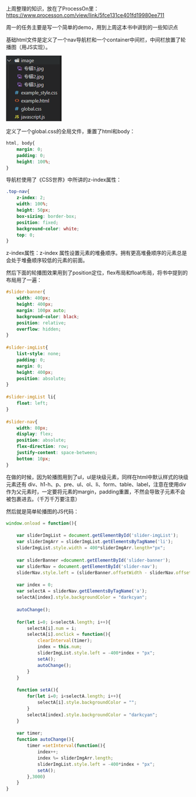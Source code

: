 上周整理的知识，放在了ProcessOn里：https://www.processon.com/view/link/5fce131ce401fd19980ee711

周一的任务主要是写一个简单的demo，用到上周这本书中讲到的一些知识点

基础html文件是定义了一个nav导航栏和一个container中间栏，中间栏放置了轮播图（用JS实现）。

![文件结构](文件结构.png)

定义了一个global.css的全局文件，重置了html和body：

```CSS
html, body{
    margin: 0;
    padding: 0;
    height: 100%;
}
```

导航栏使用了《CSS世界》中所讲的z-index属性：

```css
.top-nav{
    z-index: 2;
    width: 100%;
    height: 50px;
    box-sizing: border-box;
    position: fixed;
    background-color: white;
    top: 0;
}
```

z-index属性：z-index 属性设置元素的堆叠顺序。拥有更高堆叠顺序的元素总是会处于堆叠顺序较低的元素的前面。

然后下面的轮播图效果用到了position定位，flex布局和float布局，将书中提到的布局用了一遍：

```css
#slider-banner{
    width: 400px;
    height: 400px;
    margin: 100px auto;
    background-color: black;
    position: relative;
    overflow: hidden;
}

#slider-imgList{
    list-style: none;
    padding: 0;
    margin: 0;
    height: 400px;
    position: absolute;
}

#slider-imgList li{
    float: left;
}

#slider-nav{
    width: 80px;
    display: flex;
    position: absolute;
    flex-direction: row;
    justify-content: space-between;
    bottom: 10px;
}
```

在做的时候，因为轮播图用到了ul，ul是块级元素，同样在html中默认样式的块级元素还有 div、h1-h、p、pre、ul、ol、li、form、table、label，注意在使用div作为父元素时，一定要将元素的margin，padding重置，不然会导致子元素不会被包裹进去。（千万千万要注意）

然后就是简单轮播图的JS代码：

```javascript
window.onload = function(){

    var sliderImgList = document.getElementById('slider-imgList');
    var sliderImgArr = sliderImgList.getElementsByTagName('li');
    sliderImgList.style.width = 400*sliderImgArr.length+"px";

    var sliderBanner =document.getElementById('slider-banner');
    var sliderNav = document.getElementById('slider-nav');
    sliderNav.style.left = (sliderBanner.offsetWidth - sliderNav.offsetWidth)/2+"px";

    var index = 0;
    var selectA = sliderNav.getElementsByTagName('a');
    selectA[index].style.backgroundColor = "darkcyan";

    autoChange();

    for(let i=0; i<selectA.length; i++){
        selectA[i].num = i;
        selectA[i].onclick = function(){
            clearInterval(timer);
            index = this.num;
            sliderImgList.style.left = -400*index + "px";
            setA();
            autoChange();
        }
    }

    function setA(){
        for(let i=0; i<selectA.length; i++){
            selectA[i].style.backgroundColor = "";
        }
        selectA[index].style.backgroundColor = "darkcyan";
    }

    var timer;
    function autoChange(){
        timer =setInterval(function(){
            index++;
            index %= sliderImgArr.length;
            sliderImgList.style.left = -400*index + "px";
            setA();
        },3000)
    }
}
```

